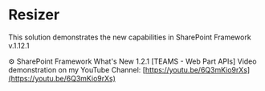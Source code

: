 # Resizer
This solution demonstrates the new capabilities in SharePoint Framework v.1.12.1

⚙ SharePoint Framework What's New 1.2.1 [TEAMS - Web Part APIs]
Video demonstration on my YouTube Channel:
[https://youtu.be/6Q3mKio9rXs](https://youtu.be/6Q3mKio9rXs)
